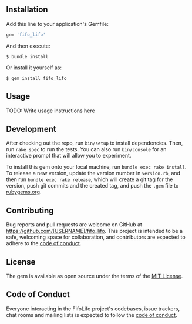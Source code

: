 ## Installation

Add this line to your application's Gemfile:

```ruby
gem 'fifo_lifo'
```

And then execute:

    $ bundle install

Or install it yourself as:

    $ gem install fifo_lifo

## Usage

TODO: Write usage instructions here

## Development

After checking out the repo, run `bin/setup` to install dependencies. Then, run `rake spec` to run the tests. You can also run `bin/console` for an interactive prompt that will allow you to experiment.

To install this gem onto your local machine, run `bundle exec rake install`. To release a new version, update the version number in `version.rb`, and then run `bundle exec rake release`, which will create a git tag for the version, push git commits and the created tag, and push the `.gem` file to [rubygems.org](https://rubygems.org).

## Contributing

Bug reports and pull requests are welcome on GitHub at https://github.com/[USERNAME]/fifo_lifo. This project is intended to be a safe, welcoming space for collaboration, and contributors are expected to adhere to the [code of conduct](https://github.com/[USERNAME]/fifo_lifo/blob/master/CODE_OF_CONDUCT.md).

## License

The gem is available as open source under the terms of the [MIT License](https://opensource.org/licenses/MIT).

## Code of Conduct

Everyone interacting in the FifoLifo project's codebases, issue trackers, chat rooms and mailing lists is expected to follow the [code of conduct](https://github.com/[USERNAME]/fifo_lifo/blob/master/CODE_OF_CONDUCT.md).
